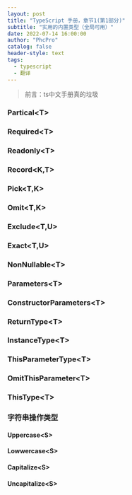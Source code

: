 ```yaml
---
layout: post
title: "TypeScript 手册，章节1(第1部分)"
subtitle: "实用的内置类型（全局可用）"
date: 2022-07-14 16:00:00
author: "PhcPro"
catalog: false
header-style: text
tags:
  - typescript
  - 翻译
--- 
```


>前言：ts中文手册真的垃圾

### Partical\<T\>
### Required\<T\>
### Readonly\<T\>
### Record<K,T>
### Pick<T,K>
### Omit<T,K>
### Exclude<T,U>
### Exact<T,U>
### NonNullable\<T\>
### Parameters\<T\>
### ConstructorParameters\<T\>
### ReturnType\<T\>
### InstanceType\<T\>
### ThisParameterType\<T\>
### OmitThisParameter\<T\>
### ThisType\<T\>
### 字符串操作类型
#### Uppercase\<S\>
#### Lowwercase\<S\>
#### Capitalize\<S\>
#### Uncapitalize\<S\>
